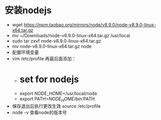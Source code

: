 # 安装nodejs

- wget https://npm.taobao.org/mirrors/node/v8.9.0/node-v8.9.0-linux-x64.tar.gz
- mv ~/Downloads/node-v8.9.0-linux-x64.tar.gz /usr/local
- sudo tar zxvf node-v8.9.0-linux-x64.tar.gz
- mv node-v8.9.0-linux-x64.tar.gz node
- 配置环境变量
- vim /etc/profile 再最后面添加：
	- # set for nodejs
	- export NODE_HOME=/usr/local/node
	- export PATH=$NODE_HOME/bin:$PATH
- 保存退出后执行更改生效 source /etc/profile
- node -v 查看node的版本号
